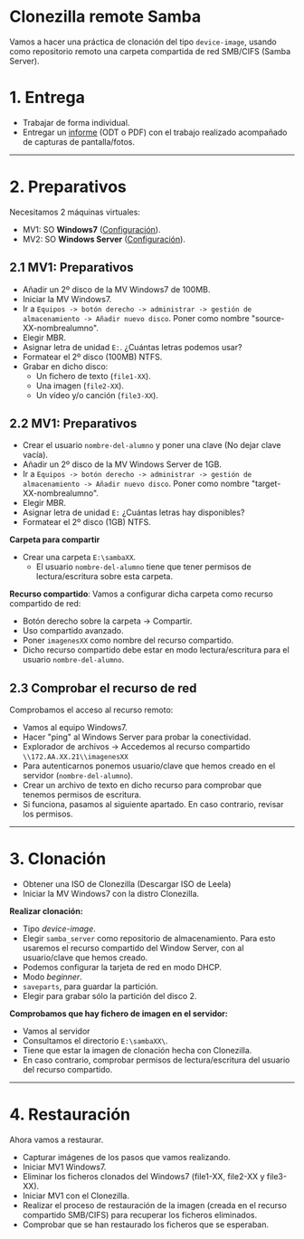 
# Clonezilla remote Samba

Vamos a hacer una práctica de clonación del tipo `device-image`, usando
como repositorio remoto una carpeta compartida de red SMB/CIFS (Samba Server).

# 1. Entrega

* Trabajar de forma individual.
* Entregar un [informe](../../entregar/informe.md) (ODT o PDF) con el trabajo realizado acompañado de capturas de pantalla/fotos.

---

# 2. Preparativos

Necesitamos 2 máquinas virtuales:
* MV1: SO **Windows7** ([Configuración](../../global/configuracion/windows.md)).
* MV2: SO **Windows Server** ([Configuración](../../global/configuracion/windows-server.md)).

## 2.1 MV1: Preparativos

* Añadir un 2º disco de la MV Windows7 de 100MB.
* Iniciar la MV Windows7.
* Ir a `Equipos -> botón derecho -> administrar -> gestión de almacenamiento -> Añadir nuevo disco`. Poner como nombre "source-XX-nombrealumno".
* Elegir MBR.
* Asignar letra de unidad `E:`. ¿Cuántas letras podemos usar?
* Formatear el 2º disco (100MB) NTFS.
* Grabar en dicho disco:
    * Un fichero de texto (`file1-XX`).
    * Una imagen (`file2-XX`).
    * Un vídeo y/o canción (`file3-XX`).

## 2.2 MV1: Preparativos

* Crear el usuario `nombre-del-alumno` y poner una clave (No dejar clave vacía).
* Añadir un 2º disco de la MV Windows Server de 1GB.
* Ir a `Equipos -> botón derecho -> administrar -> gestión de almacenamiento -> Añadir nuevo disco`. Poner como nombre "target-XX-nombrealumno".
* Elegir MBR.
* Asignar letra de unidad `E:` ¿Cuántas letras hay disponibles?
* Formatear el 2º disco (1GB) NTFS.

**Carpeta para compartir**
* Crear una carpeta `E:\sambaXX`.
    * El usuario `nombre-del-alumno` tiene que tener permisos de lectura/escritura sobre esta carpeta.

**Recurso compartido**: Vamos a configurar dicha carpeta como recurso compartido de red:
* Botón derecho sobre la carpeta -> Compartir.
* Uso compartido avanzado.
* Poner `imagenesXX` como nombre del recurso compartido.
* Dicho recurso compartido debe estar en modo lectura/escritura para el usuario `nombre-del-alumno`.

## 2.3 Comprobar el recurso de red

Comprobamos el acceso al recurso remoto:
* Vamos al equipo Windows7.
* Hacer "ping" al Windows Server para probar la conectividad.
* Explorador de archivos -> Accedemos al recurso compartido `\\172.AA.XX.21\\imagenesXX`
* Para autenticarnos ponemos usuario/clave que hemos creado en el servidor (`nombre-del-alumno`).
* Crear un archivo de texto en dicho recurso para comprobar que tenemos permisos de escritura.
* Si funciona, pasamos al siguiente apartado. En caso contrario, revisar los permisos.

---

# 3. Clonación

* Obtener una ISO de Clonezilla (Descargar ISO de Leela)
* Iniciar la MV Windows7 con la distro Clonezilla.

**Realizar clonación:**
* Tipo *device-image*.
* Elegir `samba_server` como repositorio de almacenamiento. Para esto usaremos el recurso compartido del Window Server, con al usuario/clave que hemos creado.
* Podemos configurar la tarjeta de red en modo DHCP.
* Modo *beginner*.
* `saveparts`, para guardar la partición.
* Elegir para grabar sólo la partición del disco 2.

**Comprobamos que hay fichero de imagen en el servidor:**
* Vamos al servidor
* Consultamos el directorio `E:\sambaXX\`.
* Tiene que estar la imagen de clonación hecha con Clonezilla.
* En caso contrario, comprobar permisos de lectura/escritura del usuario del recurso compartido.

---

# 4. Restauración

Ahora vamos a restaurar.
* Capturar imágenes de los pasos que vamos realizando.
* Iniciar MV1 Windows7.
* Eliminar los ficheros clonados del Windows7 (file1-XX, file2-XX y file3-XX).
* Iniciar MV1 con el Clonezilla.
* Realizar el proceso de restauración de la imagen (creada en el recurso compartido SMB/CIFS) para recuperar los ficheros eliminados.
* Comprobar que se han restaurado los ficheros que se esperaban.
